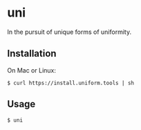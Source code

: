 # uni

In the pursuit of unique forms of uniformity.

## Installation

On Mac or Linux:

```
$ curl https://install.uniform.tools | sh
```

## Usage

```
$ uni
```
